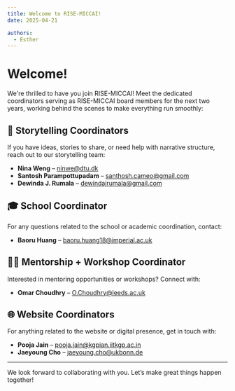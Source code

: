 ```yaml
---
title: Welcome to RISE-MICCAI!
date: 2025-04-21

authors:
  - Esther
---
```


# Welcome!

We're thrilled to have you join RISE-MICCAI! 
Meet the dedicated coordinators serving as RISE-MICCAI board members for the next two years, working behind the scenes to make everything run smoothly:

## 📖 Storytelling Coordinators
If you have ideas, stories to share, or need help with narrative structure, reach out to our storytelling team:
- **Nina Weng** – [ninwe@dtu.dk](mailto:ninwe@dtu.dk)  
- **Santosh Parampottupadam** – [santhosh.cameo@gmail.com](mailto:santhosh.cameo@gmail.com)  
- **Dewinda J. Rumala** – [dewindajrumala@gmail.com](mailto:dewindajrumala@gmail.com)

## 🎓 School Coordinator
For any questions related to the school or academic coordination, contact:
- **Baoru Huang** – [baoru.huang18@imperial.ac.uk](mailto:baoru.huang18@imperial.ac.uk)

## 🧑‍🏫 Mentorship + Workshop Coordinator
Interested in mentoring opportunities or workshops? Connect with:
- **Omar Choudhry** – [O.Choudhry@leeds.ac.uk](mailto:O.Choudhry@leeds.ac.uk)

## 🌐 Website Coordinators
For anything related to the website or digital presence, get in touch with:
- **Pooja Jain** – [pooja.jain@kgpian.iitkgp.ac.in](mailto:pooja.jain@kgpian.iitkgp.ac.in)  
- **Jaeyoung Cho** – [jaeyoung.cho@ukbonn.de](mailto:jaeyoung.cho@ukbonn.de)

---
We look forward to collaborating with you. Let’s make great things happen together!


